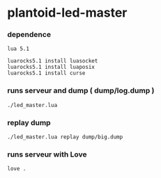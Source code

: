 # plantoid-led-master

### dependence
```
lua 5.1

luarocks5.1 install luasocket
luarocks5.1 install luaposix
luarocks5.1 install curse
```

### runs serveur and dump ( dump/log.dump )
```
./led_master.lua
```
### replay dump
```
./led_master.lua replay dump/big.dump
```

### runs serveur with Love
```
love .
```
